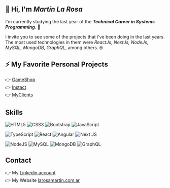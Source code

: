 ## 👋 Hi, I'm *Martín La Rosa*
I'm currently studying the last year of the ***Technical Career in Systems Programming***. 🤙   

I invite you to see some of the projects that i've been doing in the last years. The most used technologies in them were *ReactJs, NextJs, NodeJs, MySQL, MongoDB, GraphQL*, among others. 🤓

## ⚡ My Favorite Personal Projects 
👉 [GameShop](https://github.com/MartinLaRosa27/GameShop)  
👉 [Instact](https://github.com/MartinLaRosa27/Instact)  
👉 [MyClients](https://github.com/MartinLaRosa27/MyClients)  

## Skills 
![HTML5](https://img.shields.io/badge/html5-%23E34F26.svg?style=for-the-badge&logo=html5&logoColor=white)
![CSS3](https://img.shields.io/badge/css3-%231572B6.svg?style=for-the-badge&logo=css3&logoColor=white)
![Bootstrap](https://img.shields.io/badge/bootstrap-%23563D7C.svg?style=for-the-badge&logo=bootstrap&logoColor=white)
![JavaScript](https://img.shields.io/badge/javascript-%23323330.svg?style=for-the-badge&logo=javascript&logoColor=%23F7DF1E)

![TypeScript](https://img.shields.io/badge/typescript-%23007ACC.svg?style=for-the-badge&logo=typescript&logoColor=white)
![React](https://img.shields.io/badge/react-%2320232a.svg?style=for-the-badge&logo=react&logoColor=%2361DAFB)
![Angular](https://img.shields.io/badge/angular-%23DD0031.svg?style=for-the-badge&logo=angular&logoColor=white)
![Next JS](https://img.shields.io/badge/Next-black?style=for-the-badge&logo=next.js&logoColor=white)

![NodeJS](https://img.shields.io/badge/node.js-6DA55F?style=for-the-badge&logo=node.js&logoColor=white)
![MySQL](https://img.shields.io/badge/mysql-%2300f.svg?style=for-the-badge&logo=mysql&logoColor=white)
![MongoDB](https://img.shields.io/badge/MongoDB-%234ea94b.svg?style=for-the-badge&logo=mongodb&logoColor=white)
![GraphQL](https://img.shields.io/badge/-GraphQL-E10098?style=for-the-badge&logo=graphql&logoColor=white)


## Contact
👉 My [Linkedin account](https://www.linkedin.com/in/martin-la-rosa/)   
👉 My Website [larosamartin.com.ar](https://larosamartin.com.ar/)
